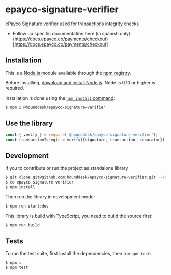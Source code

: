 # epayco-signature-verifier
ePayco Signature verifier used for transactions integrity checks

- Follow up specific documentation here (in spanish only) (https://docs.epayco.co/payments/checkout)[https://docs.epayco.co/payments/checkout]

## Installation

This is a [Node.js](https://nodejs.org/en/) module available through the
[npm registry](https://www.npmjs.com/).

Before installing, [download and install Node.js](https://nodejs.org/en/download/).
Node.js 0.10 or higher is required.

Installation is done using the
[`npm install` command](https://docs.npmjs.com/getting-started/installing-npm-packages-locally):

```bash
$ npm i @hounddesk/epayco-signature-verifier
```

## Use the library

```js
const { verify } = require('@hounddesk/epayco-signature-verifier');
const transactionIsLegit = verify({signature, transaction, separator}) 
```

## Development

If you to contribute or run the project as standalone library

```bash
$ git clone git@github.com:hounddesk/epayco-signature-verifier.git --depth 1
$ cd epayco-signature-verifier
$ npm install
```

Then run the library in development mode:

```bash
$ npm run start:dev 
```

This library is build with TypeScript, you need to build the source first:

```bash
$ npm run build
```

## Tests

  To run the test suite, first install the dependencies, then run `npm test`:

```bash
$ npm i
$ npm test
```
